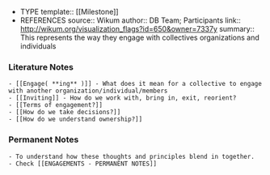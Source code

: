 - TYPE
  template:: [[Milestone]]
- REFERENCES
  source:: Wikum
  author:: DB Team; Participants
  link:: http://wikum.org/visualization_flags?id=650&owner=7337y
  summary:: This represents the way they engage with collectives organizations and individuals
### Literature Notes
	- [[Engage( **ing** )]] - What does it mean for a collective to engage with another organization/individual/members
	- [[Inviting]] - How do we work with, bring in, exit, reorient?
	- [[Terms of engagement?]]
	- [[How do we take decisions?]]
	- [[How do we understand ownership?]]
### Permanent Notes
	- To understand how these thoughts and principles blend in together.
	- Check [[ENGAGEMENTS - PERMANENT NOTES]]